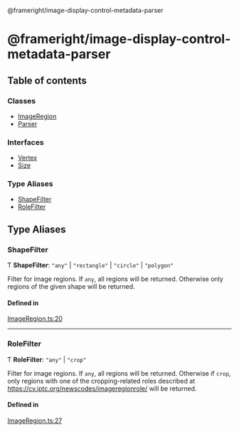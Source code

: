 @frameright/image-display-control-metadata-parser

# @frameright/image-display-control-metadata-parser

## Table of contents

### Classes

- [ImageRegion](classes/ImageRegion.md)
- [Parser](classes/Parser.md)

### Interfaces

- [Vertex](interfaces/Vertex.md)
- [Size](interfaces/Size.md)

### Type Aliases

- [ShapeFilter](README.md#shapefilter)
- [RoleFilter](README.md#rolefilter)

## Type Aliases

### ShapeFilter

Ƭ **ShapeFilter**: ``"any"`` \| ``"rectangle"`` \| ``"circle"`` \| ``"polygon"``

Filter for image regions. If `any`, all regions will be returned. Otherwise
only regions of the given shape will be returned.

#### Defined in

[ImageRegion.ts:20](https://github.com/Frameright/image-display-control-metadata-parser/blob/main/src/ImageRegion.ts#L20)

___

### RoleFilter

Ƭ **RoleFilter**: ``"any"`` \| ``"crop"``

Filter for image regions. If `any`, all regions will be returned. Otherwise
if `crop`, only regions with one of the cropping-related roles described
at https://cv.iptc.org/newscodes/imageregionrole/ will be returned.

#### Defined in

[ImageRegion.ts:27](https://github.com/Frameright/image-display-control-metadata-parser/blob/main/src/ImageRegion.ts#L27)

